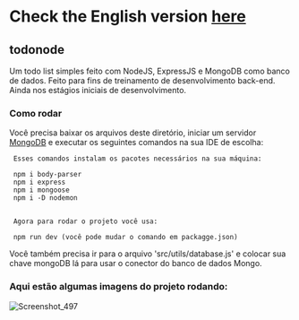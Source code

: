 # Check the English version <a href="README.md">here</a>

## todonode

Um todo list simples feito com NodeJS, ExpressJS e MongoDB como banco de dados. Feito para fins de treinamento de desenvolvimento back-end. Ainda nos estágios iniciais de desenvolvimento.
    
### Como rodar

Você precisa baixar os arquivos deste diretório, iniciar um servidor <a href="https://www.mongodb.com/pt-br">MongoDB</a> e executar os seguintes comandos na sua IDE de escolha:

     Esses comandos instalam os pacotes necessários na sua máquina:
     
     npm i body-parser
     npm i express
     npm i mongoose
     npm i -D nodemon
     
     
     Agora para rodar o projeto você usa:
     
     npm run dev (você pode mudar o comando em packagge.json)
     
Você também precisa ir para o arquivo 'src/utils/database.js' e colocar sua chave mongoDB lá para usar o conector do banco de dados Mongo.
    
### Aqui estão algumas imagens do projeto rodando:

![Screenshot_497](https://github.com/RuanEmanuell/todonode/assets/113607857/8e89e967-9af0-4115-a940-3b932bf9bd7d)
